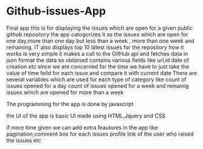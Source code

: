 # Github-issues-App
Final app
this is for displaying the issues which are open for a given public github repository
the app catogorizes it as the issues which are open for one day,more than one day but less than a week , more than one week and 
remaining.
IT also displays top 10 latest issues for the repository
how it works is very simple
it makes a call to the GitHub api and fetches data in json format
the data so obtained contains various fields like url,id date of creation etc
since we are concerned for the time we have to just take the value of  time feild for each issue and compare it with current date 
There are several variables which are used for each type of category like count of issues opened for a day
count of issues opened for a week
and remainig issues which are opened for more than a week

The programming for the app is done by javascript

the UI of the app is basic UI made using HTML,Jquery and CSS

if more time given we can add extra feautures in the app like pagination,comment box for each issues
profile link of the user who raised the issues etc
